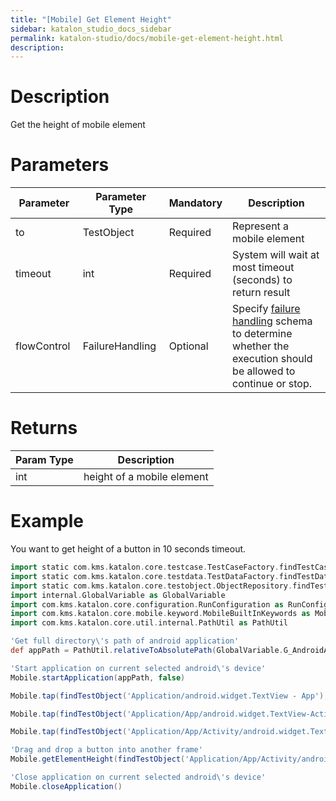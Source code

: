 ```yaml
---
title: "[Mobile] Get Element Height" 
sidebar: katalon_studio_docs_sidebar
permalink: katalon-studio/docs/mobile-get-element-height.html 
description: 
---
```

Description
===========

Get the height of mobile element

Parameters
==========

<table><thead><tr><th>Parameter</th><th>Parameter Type</th><th>Mandatory</th><th>Description</th></tr></thead><tbody><tr><td><span>to</span></td><td><span>TestObject</span></td><td><span>Required</span></td><td>Represent a mobile element</td></tr><tr><td><span>timeout&nbsp;</span></td><td><span>int</span></td><td><span>Required</span></td><td>System will wait at most timeout (seconds) to return result</td></tr><tr><td><span>flowControl&nbsp;</span></td><td><span>FailureHandling&nbsp;</span></td><td><span>Optional</span></td><td><span>Spec</span><span>ify </span><a href="https://docs.katalon.com/x/qAAM" rel="nofollow">failure handling</a><span> schema to determine whether the execution should be allowed to continue or stop.</span></td></tr></tbody></table>

Returns
=======

<table><thead><tr><th>Param Type</th><th>Description</th></tr></thead><tbody><tr><td>int</td><td>height of a mobile element</td></tr></tbody></table>

Example
=======

You want to get height of a button in 10 seconds timeout.

```groovy
import static com.kms.katalon.core.testcase.TestCaseFactory.findTestCase
import static com.kms.katalon.core.testdata.TestDataFactory.findTestData
import static com.kms.katalon.core.testobject.ObjectRepository.findTestObject
import internal.GlobalVariable as GlobalVariable
import com.kms.katalon.core.configuration.RunConfiguration as RunConfiguration
import com.kms.katalon.core.mobile.keyword.MobileBuiltInKeywords as Mobile
import com.kms.katalon.core.util.internal.PathUtil as PathUtil

'Get full directory\'s path of android application'
def appPath = PathUtil.relativeToAbsolutePath(GlobalVariable.G_AndroidApp, RunConfiguration.getProjectDir())

'Start application on current selected android\'s device'
Mobile.startApplication(appPath, false)

Mobile.tap(findTestObject('Application/android.widget.TextView - App'), 10)

Mobile.tap(findTestObject('Application/App/android.widget.TextView-Activity'), 10)

Mobile.tap(findTestObject('Application/App/Activity/android.widget.TextView-Custom Dialog'), 10)

'Drag and drop a button into another frame'
Mobile.getElementHeight(findTestObject('Application/App/Activity/android.widget.Button'), 10)

'Close application on current selected android\'s device'
Mobile.closeApplication()
```